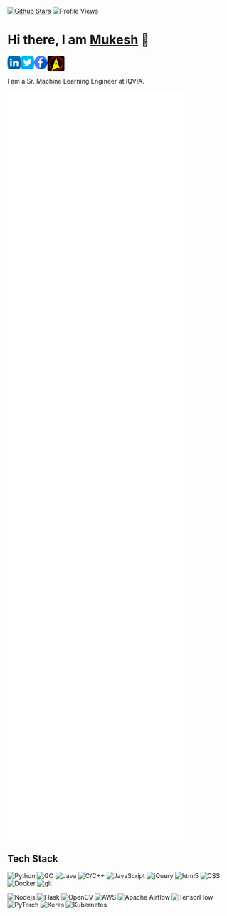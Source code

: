 [![Github Stars](https://img.shields.io/badge/stars-nominate-brightgreen?logo=github&style=plastic)](https://stars.github.com/nominate/)
![Profile Views](https://komarev.com/ghpvc/?username=mukeshmithrakumar&style=plastic&color=orange)

# Hi there, I am [Mukesh](https://www.mukeshmithrakumar.com/) 👋

<a href="https://www.linkedin.com/in/mukesh-mithrakumar/">
  <img align="left" alt="Mukesh | LinkedIn" width="30px" src="https://raw.githubusercontent.com/mukeshmithrakumar/mukeshmithrakumar/master/assets/linkedin.png" />
</a>

<a href="https://twitter.com/MMithrakumar">
  <img align="left" alt="Mukesh | Twitter" width="30px" src="https://raw.githubusercontent.com/mukeshmithrakumar/mukeshmithrakumar/master/assets/twitter.png" />
</a>

<a href="https://www.facebook.com/adhiraiyan/">
  <img align="left" alt="Mukesh | Facebook" width="30px" src="https://raw.githubusercontent.com/mukeshmithrakumar/mukeshmithrakumar/master/assets/facebook.png" />
</a>

<a href="https://www.adhiraiyan.org/">
  <img align="left" alt="Mukesh | Blog" width="38px" src="https://raw.githubusercontent.com/mukeshmithrakumar/mukeshmithrakumar/master/assets/adhiraiyan.png" />
</a>

<br/>
<br/>

I am a Sr. Machine Learning Engineer at IQVIA.

<!---
## Updates

🔭 Pending...

## GitHub Stats 

<img src="https://github-readme-stats.vercel.app/api?username=mukeshmithrakumar&count_private=true&show_icons=true&theme=vue-dark" alt="stats" width="48%" align="right"/>

<img src="https://github-readme-streak-stats.herokuapp.com/?user=mukeshmithrakumar&count_private=true&theme=soft-green" alt="contribution" width="48%" >

<img src="https://github-readme-stats.vercel.app/api/top-langs/?username=mukeshmithrakumar&count_private=true&langs_count=8&theme=dark&hide=jupyter%20notebook,html,css&layout=compact"  alt="langs" width="48%" >
-->

<img align="center" src="/github-metrics.svg" alt="Metrics" width="400">


## Tech Stack
<p>
  <img alt="Python" src="https://img.shields.io/badge/python-3670A0?style=flat-square&logo=python&logoColor=ffdd54&style=plastic" />
  <img alt="GO" src="https://img.shields.io/badge/go-%2300ADD8.svg?style=flat-square&logo=go&logoColor=white&style=plastic" />
  <img alt="Java" src="https://img.shields.io/badge/Java-ED8B00?style=flat-square&logo=java&logoColor=white&style=plastic" />
  <img alt="C/C++" src="https://img.shields.io/badge/C%2B%2B-00599C?style=flat-square&logo=c%2B%2B&logoColor=white&style=plastic" />
  <img alt="JavaScript" src="https://img.shields.io/badge/JavaScript%20-%23F7DF1E.svg?style=flat-square&logo=javascript&logoColor=black&style=plastic" />
  <img alt="jQuery" src="https://img.shields.io/badge/jquery-%230769AD.svg?style=flat-square&logo=jquery&logoColor=white&style=plastic" />
  <img alt="html5" src="https://img.shields.io/badge/-HTML5-E34F26?style=flat-square&logo=html5&logoColor=white&style=plastic" />
  <img alt="CSS" src="https://img.shields.io/badge/CSS%20-%231572B6.svg?style=flat-square&logo=css3&logoColor=white&style=plastic" />
  <img alt="Docker" src="https://img.shields.io/badge/-Docker-46a2f1?style=flat-square&logo=docker&logoColor=white&style=plastic" />
  <img alt="git" src="https://img.shields.io/badge/-Git-F05032?style=flat-square&logo=git&logoColor=white&style=plastic" />
</p>

<p>
  <img alt="Nodejs" src="https://img.shields.io/badge/-Nodejs-43853d?style=flat-square&logo=Node.js&logoColor=white&style=plastic" />
  <img alt="Flask" src="https://img.shields.io/badge/flask-%23000.svg?style=flat-square&logo=flask&logoColor=white&style=plastic" />
  <img alt="OpenCV" src="https://img.shields.io/badge/opencv-%23white.svg?style=flat-square&logo=opencv&logoColor=white&style=plastic" />
  <img alt="AWS" src="https://img.shields.io/badge/AWS-%23FF9900.svg?style=flat-square&logo=amazon-aws&logoColor=white&style=plastic" />
  <img alt="Apache Airflow" src="https://img.shields.io/badge/Apache%20Airflow-017CEE?style=flat-square&logo=Apache%20Airflow&logoColor=white&style=plastic" />
  <img alt="TensorFlow" src="https://img.shields.io/badge/TensorFlow-%23FF6F00.svg?style=flat-square&logo=TensorFlow&logoColor=white&style=plastic" />
  <img alt="PyTorch" src="https://img.shields.io/badge/PyTorch-%23EE4C2C.svg?style=flat-square&logo=PyTorch&logoColor=white&style=plastic" />
  <img alt="Keras" src="https://img.shields.io/badge/Keras-%23D00000.svg?style=flat-square&logo=Keras&logoColor=white&style=plastic" />
  <img alt="Kubernetes" src="https://img.shields.io/badge/kubernetes-%23326ce5.svg?style=flat-square&logo=kubernetes&logoColor=white&style=plastic" />
</p>
